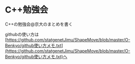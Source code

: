 # C++勉強会
C++の勉強会@京大のまとめを書く

githubの使い方は[https://github.com/statgenetJimu/ShapeMove/blob/master/O-Benkyo/github使い方メモ.txt](https://github.com/statgenetJimu/ShapeMove/blob/master/O-Benkyo/github使い方メモ.txt)へ
